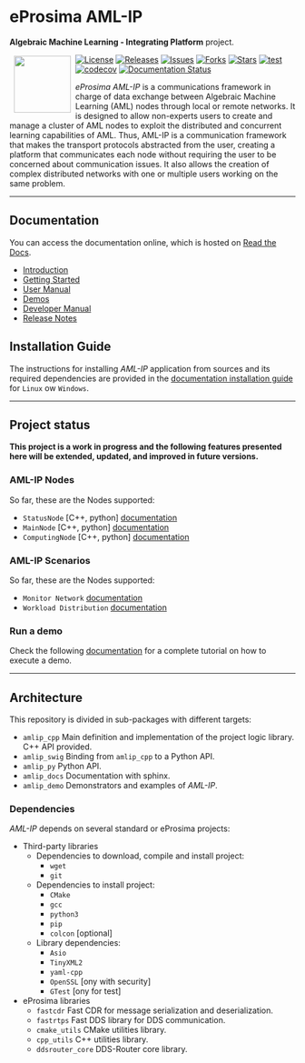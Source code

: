 # eProsima AML-IP

**Algebraic Machine Learning - Integrating Platform** project.

<a href="http://www.eprosima.com"><img src="https://encrypted-tbn3.gstatic.com/images?q=tbn:ANd9GcSd0PDlVz1U_7MgdTe0FRIWD0Jc9_YH-gGi0ZpLkr-qgCI6ZEoJZ5GBqQ" align="left" hspace="8" vspace="2" width="100" height="100" ></a>

[![License](https://img.shields.io/github/license/eProsima/AML-IP.svg)](https://opensource.org/licenses/Apache-2.0)
[![Releases](https://img.shields.io/github/v/release/eProsima/AML-IP?sort=semver)](https://github.com/eProsima/AML-IP/releases)
[![Issues](https://img.shields.io/github/issues/eProsima/AML-IP.svg)](https://github.com/eProsima/AML-IP/issues)
[![Forks](https://img.shields.io/github/forks/eProsima/AML-IP.svg)](https://github.com/eProsima/AML-IP/network/members)
[![Stars](https://img.shields.io/github/stars/eProsima/AML-IP.svg)](https://github.com/eProsima/AML-IP/stargazers)
[![test](https://github.com/eProsima/AML-IP/actions/workflows/test.yml/badge.svg)](https://github.com/eProsima/AML-IP/actions/workflows/test.yml)
[![codecov](https://codecov.io/gh/eProsima/AML-IP/branch/main/graph/badge.svg?token=M5Y82MGCO7)](https://codecov.io/gh/eProsima/AML-IP)
[![Documentation Status](https://readthedocs.org/projects/aml-ip/badge/?version=latest)](https://aml-ip.readthedocs.io/en/latest/)

*eProsima AML-IP* is a communications framework in charge of data exchange between Algebraic Machine Learning (AML)
nodes through local or remote networks.
It is designed to allow non-experts users to create and manage a cluster of AML nodes
to exploit the distributed and concurrent learning capabilities of AML.
Thus, AML-IP is a communication framework that makes the transport protocols abstracted from the user,
creating a platform that communicates each node without requiring the user to be concerned about communication issues.
It also allows the creation of complex distributed networks with one or multiple users working on the same problem.

---

## Documentation

You can access the documentation online, which is hosted on [Read the Docs](https://aml-ip.readthedocs.io).

* [Introduction](https://aml-ip.readthedocs.io/en/latest/rst/formalia/titlepage.html)
* [Getting Started](https://aml-ip.readthedocs.io/en/latest/rst/getting_started/project_overview.html)
* [User Manual](https://aml-ip.readthedocs.io/en/latest/rst/user_manual/scenarios/scenarios.html)
* [Demos](https://aml-ip.readthedocs.io/en/latest/rst/demo/workload_distribution.html)
* [Developer Manual](https://aml-ip.readthedocs.io/en/latest/rst/developer_manual/installation/sources/linux/linux.html)
* [Release Notes](https://aml-ip.readthedocs.io/en/latest/rst/notes/notes.html)

## Installation Guide

The instructions for installing *AML-IP* application from sources and its required dependencies are provided in the [documentation installation guide](https://aml-ip.readthedocs.io/en/latest/rst/installation/linux.html) for `Linux` ow `Windows`.

---

## Project status

**This project is a work in progress and the following features presented here will be extended, updated, and improved in future versions.**

### AML-IP Nodes

So far, these are the Nodes supported:

* `StatusNode` [C++, python] [documentation](https://aml-ip.readthedocs.io/en/latest/rst/user_manual/nodes/status.html)
* `MainNode` [C++, python] [documentation](https://aml-ip.readthedocs.io/en/latest/rst/user_manual/nodes/main.html)
* `ComputingNode` [C++, python] [documentation](https://aml-ip.readthedocs.io/en/latest/rst/user_manual/nodes/computing.html)

### AML-IP Scenarios

So far, these are the Nodes supported:

* `Monitor Network` [documentation](https://aml-ip.readthedocs.io/en/latest/rst/user_manual/scenarios/monitor_state.html)
* `Workload Distribution` [documentation](https://aml-ip.readthedocs.io/en/latest/rst/user_manual/scenarios/workload_distribution.html)

### Run a demo

Check the following [documentation](https://aml-ip.readthedocs.io/en/latest/rst/demo/workload_distribution.html) for a complete tutorial on how to execute a demo.

---

## Architecture

This repository is divided in sub-packages with different targets:

* `amlip_cpp` Main definition and implementation of the project logic library. C++ API provided.
* `amlip_swig` Binding from `amlip_cpp` to a Python API.
* `amlip_py` Python API.
* `amlip_docs` Documentation with sphinx.
* `amlip_demo` Demonstrators and examples of *AML-IP*.

### Dependencies

*AML-IP* depends on several standard or eProsima projects:

* Third-party libraries
  * Dependencies to download, compile and install project:
    * `wget`
    * `git`
  * Dependencies to install project:
    * `CMake`
    * `gcc`
    * `python3`
    * `pip`
    * `colcon` [optional]
  * Library dependencies:
    * `Asio`
    * `TinyXML2`
    * `yaml-cpp`
    * `OpenSSL` [ony with security]
    * `GTest` [ony for test]
* eProsima libraries
  * `fastcdr` Fast CDR for message serialization and deserialization.
  * `fastrtps` Fast DDS library for DDS communication.
  * `cmake_utils` CMake utilities library.
  * `cpp_utils` C++ utilities library.
  * `ddsrouter_core` DDS-Router core library.
